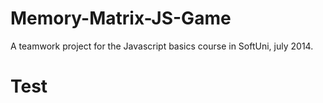 Memory-Matrix-JS-Game
=====================

A teamwork project for the Javascript basics course in SoftUni, july 2014.

<h1>Test</h1>